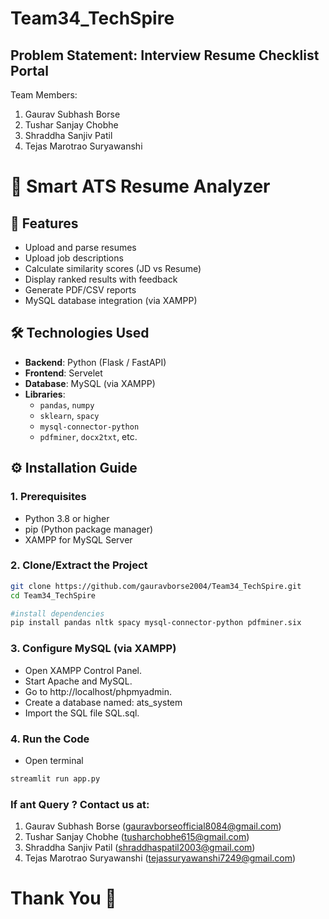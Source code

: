 # Team34_TechSpire

## Problem Statement: Interview Resume Checklist Portal

Team Members:
1. Gaurav Subhash Borse
2. Tushar Sanjay Chobhe
3. Shraddha Sanjiv Patil
4. Tejas Marotrao Suryawanshi

# 🧠 Smart ATS Resume Analyzer

## 🚀 Features

- Upload and parse resumes
- Upload job descriptions
- Calculate similarity scores (JD vs Resume)
- Display ranked results with feedback
- Generate PDF/CSV reports
- MySQL database integration (via XAMPP)

## 🛠️ Technologies Used

- **Backend**: Python (Flask / FastAPI)
- **Frontend**: Servelet
- **Database**: MySQL (via XAMPP)
- **Libraries**:
  - `pandas`, `numpy`
  - `sklearn`, `spacy`
  - `mysql-connector-python`
  - `pdfminer`, `docx2txt`, etc.

 ## ⚙️ Installation Guide

 ### 1. Prerequisites

- Python 3.8 or higher
- pip (Python package manager)
- XAMPP for MySQL Server

### 2. Clone/Extract the Project

```bash
git clone https://github.com/gauravborse2004/Team34_TechSpire.git
cd Team34_TechSpire

#install dependencies
pip install pandas nltk spacy mysql-connector-python pdfminer.six
```

### 3. Configure MySQL (via XAMPP)

- Open XAMPP Control Panel.
- Start Apache and MySQL.
- Go to http://localhost/phpmyadmin.
- Create a database named: ats_system
- Import the SQL file SQL.sql.

### 4. Run the Code

- Open terminal

```bash
streamlit run app.py
```

### If ant Query ? Contact us at:

1. Gaurav Subhash Borse (gauravborseofficial8084@gmail.com)
2. Tushar Sanjay Chobhe (tusharchobhe615@gmail.com)
3. Shraddha Sanjiv Patil (shraddhaspatil2003@gmail.com)
4. Tejas Marotrao Suryawanshi (tejassuryawanshi7249@gmail.com)

# Thank You 🙏
